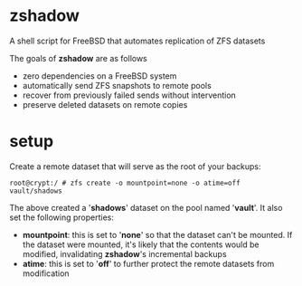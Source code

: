 # zshadow
A shell script for FreeBSD that automates replication of ZFS datasets

The goals of **zshadow** are as follows

  * zero dependencies on a FreeBSD system
  * automatically send ZFS snapshots to remote pools
  * recover from previously failed sends without intervention
  * preserve deleted datasets on remote copies

# setup
Create a remote dataset that will serve as the root of your backups:

    root@crypt:/ # zfs create -o mountpoint=none -o atime=off vault/shadows

The above created a '**shadows**' dataset on the pool named '**vault**'. It
also set the following properties:

  * **mountpoint**: this is set to '**none**' so that the dataset can't
    be mounted. If the dataset were mounted, it's likely that the contents
    would be modified, invalidating **zshadow**'s incremental backups
  * **atime**: this is set to '**off**' to further protect the remote
    datasets from modification
